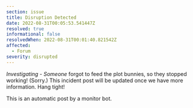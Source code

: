 ```yaml
---
section: issue
title: Disruption Detected
date: 2022-08-31T00:05:53.541447Z
resolved: true
informational: false
resolvedWhen: 2022-08-31T00:01:40.821542Z
affected:
  - Forum
severity: disrupted
---
```

*Investigating* - _Someone_ forgot to feed the plot bunnies, so they stopped working! (Sorry.) This incident post will be updated once we have more information. Hang tight!

This is an automatic post by a monitor bot.
        